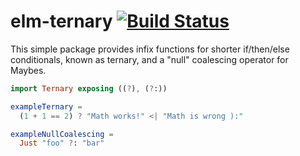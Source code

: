 elm-ternary [![Build Status][ci-svg]][ci-url]
==================

[ci-svg]: https://circleci.com/gh/rogeriochaves/elm-ternary.svg?style=shield
[ci-url]: https://circleci.com/gh/rogeriochaves/elm-ternary

This simple package provides infix functions for shorter if/then/else
conditionals, known as ternary, and a "null" coalescing operator for Maybes.

```elm
import Ternary exposing ((?), (?:))

exampleTernary =
  (1 + 1 == 2) ? "Math works!" <| "Math is wrong ):"

exampleNullCoalescing =
  Just "foo" ?: "bar"
```
